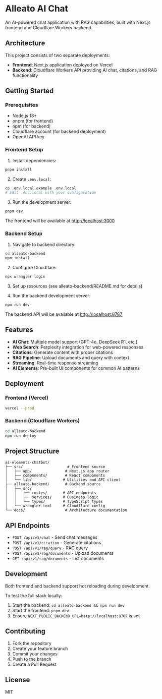 # Alleato AI Chat

An AI-powered chat application with RAG capabilities, built with Next.js frontend and Cloudflare Workers backend.

## Architecture

This project consists of two separate deployments:
- **Frontend**: Next.js application deployed on Vercel
- **Backend**: Cloudflare Workers API providing AI chat, citations, and RAG functionality

## Getting Started

### Prerequisites
- Node.js 18+
- pnpm (for frontend)
- npm (for backend)
- Cloudflare account (for backend deployment)
- OpenAI API key

### Frontend Setup

1. Install dependencies:
```bash
pnpm install
```

2. Create `.env.local`:
```bash
cp .env.local.example .env.local
# Edit .env.local with your configuration
```

3. Run the development server:
```bash
pnpm dev
```

The frontend will be available at [http://localhost:3000](http://localhost:3000)

### Backend Setup

1. Navigate to backend directory:
```bash
cd alleato-backend
npm install
```

2. Configure Cloudflare:
```bash
npx wrangler login
```

3. Set up resources (see alleato-backend/README.md for details)

4. Run the backend development server:
```bash
npm run dev
```

The backend API will be available at [http://localhost:8787](http://localhost:8787)

## Features

- **AI Chat**: Multiple model support (GPT-4o, DeepSeek R1, etc.)
- **Web Search**: Perplexity integration for web-powered responses
- **Citations**: Generate content with proper citations
- **RAG Pipeline**: Upload documents and query with context
- **Streaming**: Real-time response streaming
- **AI Elements**: Pre-built UI components for common AI patterns

## Deployment

### Frontend (Vercel)
```bash
vercel --prod
```

### Backend (Cloudflare Workers)
```bash
cd alleato-backend
npm run deploy
```

## Project Structure

```
ai-elements-chatbot/
├── src/                    # Frontend source
│   ├── app/               # Next.js app router
│   ├── components/        # React components
│   └── lib/              # Utilities and API client
├── alleato-backend/       # Backend source
│   ├── src/
│   │   ├── routes/       # API endpoints
│   │   ├── services/     # Business logic
│   │   └── types/        # TypeScript types
│   └── wrangler.toml     # Cloudflare config
└── docs/                  # Architecture documentation
```

## API Endpoints

- `POST /api/v1/chat` - Send chat messages
- `POST /api/v1/citation` - Generate citations
- `POST /api/v1/rag/query` - RAG query
- `POST /api/v1/rag/documents` - Upload documents
- `GET /api/v1/rag/documents` - List documents

## Development

Both frontend and backend support hot reloading during development. 

To test the full stack locally:
1. Start the backend: `cd alleato-backend && npm run dev`
2. Start the frontend: `pnpm dev`
3. Ensure `NEXT_PUBLIC_BACKEND_URL=http://localhost:8787` is set

## Contributing

1. Fork the repository
2. Create your feature branch
3. Commit your changes
4. Push to the branch
5. Create a Pull Request

## License

MIT